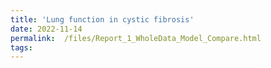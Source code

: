 ```yaml
---
title: 'Lung function in cystic fibrosis'
date: 2022-11-14
permalink:  /files/Report_1_WholeData_Model_Compare.html
tags:
---
```

